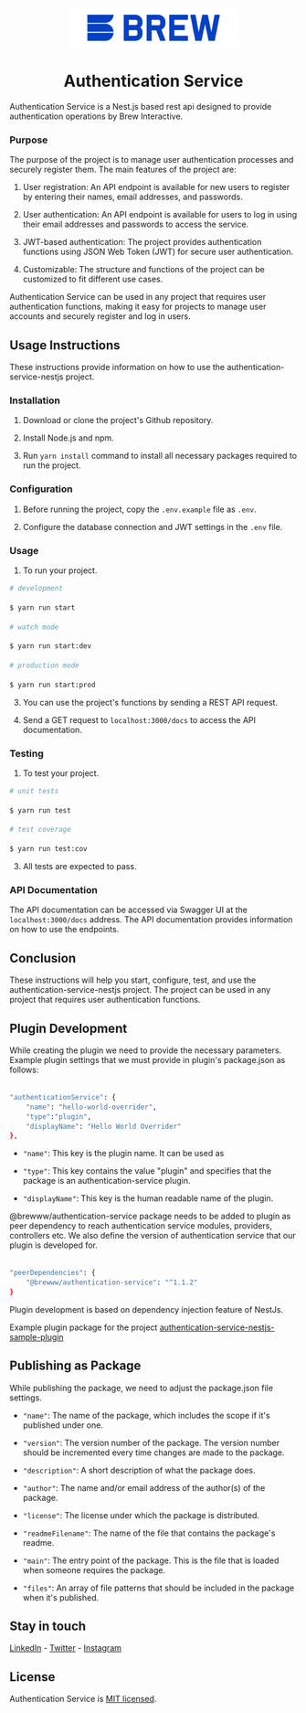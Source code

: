 

<p  align="center">
<a  href="http://brewww.com/"  target="blank"><img  src="https://github.com/BrewInteractive/authentication-service-nestjs/blob/main/Brew-Logo-Small.png?raw=true"  width="300"  alt="Brew Logo"  /></a>
</p>

<h1  align="center">Authentication Service</h1>

 
Authentication Service is a Nest.js based rest api designed to provide authentication operations by Brew Interactive.  
 

### Purpose


The purpose of the project is to manage user authentication processes and securely register them. The main features of the project are:

1. User registration: An API endpoint is available for new users to register by entering their names, email addresses, and passwords.

2. User authentication: An API endpoint is available for users to log in using their email addresses and passwords to access the service.

3. JWT-based authentication: The project provides authentication functions using JSON Web Token (JWT) for secure user authentication.

4. Customizable: The structure and functions of the project can be customized to fit different use cases.

  
Authentication Service can be used in any project that requires user authentication functions, making it easy for projects to manage user accounts and securely register and log in users.

  
## Usage Instructions

  
These instructions provide information on how to use the authentication-service-nestjs project.

  
### Installation

  
1. Download or clone the project's Github repository.

2. Install Node.js and npm.

3. Run `yarn install` command to install all necessary packages required to run the project.

  
### Configuration

1. Before running the project, copy the `.env.example` file as `.env`.

2. Configure the database connection and JWT settings in the `.env` file.

  

  

### Usage

1. To run your project.

```bash
# development

$ yarn run start  

# watch mode

$ yarn run start:dev

# production mode  

$ yarn run start:prod
```

3. You can use the project's functions by sending a REST API request.  

4. Send a GET request to `localhost:3000/docs` to access the API documentation.

  
### Testing

1. To test your project.

```bash
# unit tests

$ yarn run test

# test coverage

$ yarn run test:cov
```

  

3. All tests are expected to pass.

  

  

### API Documentation

  

The API documentation can be accessed via Swagger UI at the `localhost:3000/docs` address. The API documentation provides information on how to use the endpoints.

  

## Conclusion

  
These instructions will help you start, configure, test, and use the authentication-service-nestjs project. The project can be used in any project that requires user authentication functions.



## Plugin Development

While creating the plugin we need to provide the necessary parameters. Example plugin settings that we must provide in plugin's package.json as follows:

```bash

"authenticationService": {
	"name": "hello-world-overrider",
	"type":"plugin",
	"displayName": "Hello World Overrider"
},

```

-  `"name"`: This key is the plugin name. It can be used as 

-  `"type"`: This key contains the value "plugin" and specifies that the package is an authentication-service plugin.

-  `"displayName"`: This key is the human readable name of the plugin.


@brewww/authentication-service package needs to be added to plugin as peer dependency to reach authentication service modules, providers, controllers etc. We also define the version of authentication service that our plugin is developed for.

```bash

"peerDependencies": {
	"@brewww/authentication-service": "^1.1.2"
}

```

Plugin development is based on dependency injection feature of NestJs. 

Example plugin package for the project [authentication-service-nestjs-sample-plugin](https://github.com/BrewInteractive/authentication-service-nestjs-sample-plugin)
 
  

## Publishing as Package

While publishing the package, we need to adjust the package.json file settings.

-  `"name"`: The name of the package, which includes the scope if it's published under one.

-  `"version"`: The version number of the package. The version number should be incremented every time changes are made to the package.

-  `"description"`: A short description of what the package does.

-  `"author"`: The name and/or email address of the author(s) of the package.

-  `"license"`: The license under which the package is distributed.

-  `"readmeFilename"`: The name of the file that contains the package's readme.

-  `"main"`: The entry point of the package. This is the file that is loaded when someone requires the package.

-  `"files"`: An array of file patterns that should be included in the package when it's published.

  

## Stay in touch

  

[LinkedIn](https://www.linkedin.com/company/brew-interactive/) - [Twitter](https://twitter.com/BrewInteractive ) - [Instagram](https://www.instagram.com/brew_interactive/)

  
  

## License

Authentication Service is [MIT licensed](LICENSE).
